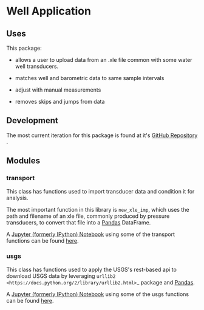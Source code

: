 # Well Application


## Uses

This package:

* allows a user to upload data from an .xle file common with some water well transducers.

* matches well and barometric data to same sample intervals

* adjust with manual measurements

* removes skips and jumps from data

## Development

The most current iteration for this package is found at it's <a href=https://github.com/inkenbrandt/WellApplication>GitHub Repository</a>
.

## Modules

### transport

This class has functions used to import transducer data and condition it for analysis.

The most important function in this library is `new_xle_imp`, which uses the path and filename of an xle file, commonly produced by pressure transducers, to convert that file into a <a href=http://pandas.pydata.org/>Pandas</a> DataFrame.

A <a href=http://jupyter.org/> Jupyter (formerly IPython) Notebook</a> using some of the transport functions can be found <a href = http://nbviewer.jupyter.org/github/inkenbrandt/WellApplication/blob/master/docs/UMAR_WL_Data.ipynb>here</a>.

### usgs

This class has functions used to apply the USGS's rest-based api to download USGS data by leveraging  `urllib2 <https://docs.python.org/2/library/urllib2.html>`_
 package and <a href=http://pandas.pydata.org/>Pandas</a>.

A <a href=http://jupyter.org/> Jupyter (formerly IPython) Notebook</a> using some of the usgs functions can be found <a href=https://github.com/inkenbrandt/WellApplication/blob/master/docs/USGS_Interpolate.ipynb> here</a>.
